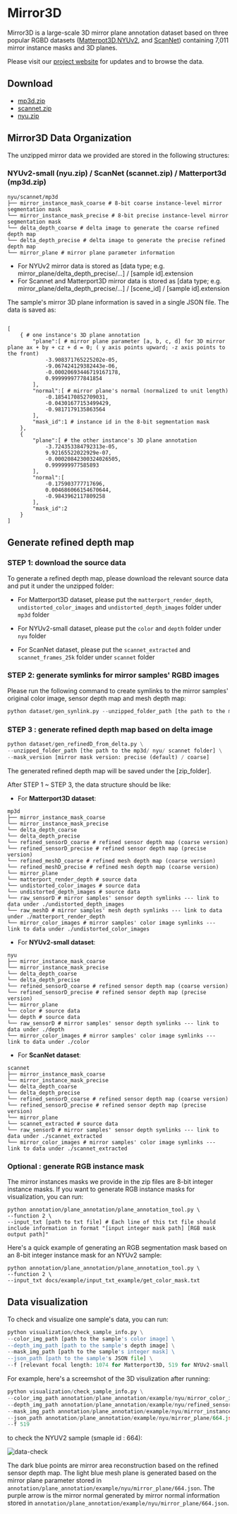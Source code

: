 # Mirror3D 

Mirror3D is a large-scale 3D mirror plane annotation dataset based on three popular RGBD datasets ([Matterpot3D](https://niessner.github.io/Matterport/),[NYUv2](https://cs.nyu.edu/~silberman/datasets/nyu_depth_v2.html), and [ScanNet](http://www.scan-net.org/)) containing 7,011 mirror instance masks and 3D planes.

Please visit our [project website]() for updates and to browse the data.

## Download

- [mp3d.zip](http://aspis.cmpt.sfu.ca/projects/mirrors/mirror3d_zip_release/mp3d.zip)
- [scannet.zip](http://aspis.cmpt.sfu.ca/projects/mirrors/mirror3d_zip_release/scannet.zip)
- [nyu.zip](http://aspis.cmpt.sfu.ca/projects/mirrors/mirror3d_zip_release/nyu.zip)

## Mirror3D Data Organization

The unzipped mirror data we provided are stored in the following structures:


### NYUv2-small (nyu.zip) / ScanNet (scannet.zip) / Matterport3d (mp3d.zip)


```shell
nyu/scannet/mp3d
├── mirror_instance_mask_coarse # 8-bit coarse instance-level mirror segmentation mask
└── mirror_instance_mask_precise # 8-bit precise instance-level mirror segmentation mask
└── delta_depth_coarse # delta image to generate the coarse refined depth map
└── delta_depth_precise # delta image to generate the precise refined depth map
└── mirror_plane # mirror plane parameter information 
```

- For NYUv2 mirror data is stored as [data type; e.g. mirror_plane/delta_depth_precise/...] / [sample id].extension
- For Scannet and Matterport3D mirror data is stored as [data type; e.g. mirror_plane/delta_depth_precise/...] / [scene_id] / [sample id].extension

The sample's mirror 3D plane information is saved in a single JSON file. The data is saved as:

```shell

[
    { # one instance's 3D plane annotation
        "plane":[ # mirror plane parameter [a, b, c, d] for 3D mirror plane ax + by + cz + d = 0; ( y axis points upward; -z axis points to the front)
            -3.908371765225202e-05,
            -9.067424129382443e-06,
            -0.00020693446719167178,
            0.9999999777841854
        ],
        "normal":[ # mirror plane's normal (normalized to unit length)
            -0.1854170852709031,
            -0.04301677153499429,
            -0.9817179135863564
        ],
        "mask_id":1 # instance id in the 8-bit segmentation mask
    },
    {
        "plane":[ # the other instance's 3D plane annotation
            -3.724353384792313e-05,
            9.92165522022929e-07,
            -0.00020842300324026505,
            0.999999977585893
        ],
        "normal":[
            -0.175903777717696,
            0.004686066154670644,
            -0.9843962117809258
        ],
        "mask_id":2
    }
]
```


## Generate refined depth map

### STEP 1: download the source data 

To generate a refined depth map, please download the relevant source data and put it under the unzipped folder:

- For Matterport3D dataset, please put the `matterport_render_depth`, `undistorted_color_images` and `undistorted_depth_images` folder under `mp3d` folder

- For NYUv2-small dataset, please put the `color` and `depth` folder under `nyu` folder
  
- For ScanNet dataset, please put the `scannet_extracted` and `scannet_frames_25k` folder under `scannet` folder

### STEP 2: generate symlinks for mirror samples' RGBD images

Please run the following command to create symlinks to the mirror samples' original color image, sensor depth map and mesh depth map:

```python
python dataset/gen_synlink.py --unzipped_folder_path [the path to the mp3d/ nyu/ scannet folder] 
```

### STEP 3 : generate refined depth map based on delta image

```python
python dataset/gen_refinedD_from_delta.py \
--unzipped_folder_path [the path to the mp3d/ nyu/ scannet folder] \
--mask_version [mirror mask version: precise (default) / coarse]
```

The generated refined depth map will be saved under the [zip_folder]. 



After STEP 1 ~ STEP 3, the data structure should be like:

- For **Matterport3D dataset**:

```shell
mp3d
├── mirror_instance_mask_coarse
└── mirror_instance_mask_precise
└── delta_depth_coarse
└── delta_depth_precise
└── refined_sensorD_coarse # refined sensor depth map (coarse version)
└── refined_sensorD_precise # refined sensor depth map (precise version)
└── refined_meshD_coarse # refined mesh depth map (coarse version)
└── refined_meshD_precise # refined mesh depth map (coarse version)
└── mirror_plane
└── matterport_render_depth # source data
└── undistorted_color_images # source data
└── undistorted_depth_images # source data
└── raw_sensorD # mirror samples' sensor depth symlinks --- link to data under ./undistorted_depth_images
└── raw_meshD # mirror samples' mesh depth symlinks --- link to data under ./matterport_render_depth
└── mirror_color_images # mirror samples' color image symlinks --- link to data under ./undistorted_color_images

```


- For **NYUv2-small dataset**:

```shell
nyu
├── mirror_instance_mask_coarse
└── mirror_instance_mask_precise
└── delta_depth_coarse
└── delta_depth_precise
└── refined_sensorD_coarse # refined sensor depth map (coarse version)
└── refined_sensorD_precise # refined sensor depth map (precise version)
└── mirror_plane
└── color # source data
└── depth # source data
└── raw_sensorD # mirror samples' sensor depth symlinks --- link to data under ./depth
└── mirror_color_images # mirror samples' color image symlinks --- link to data under ./color

```

- For **ScanNet dataset**:

```shell
scannet
├── mirror_instance_mask_coarse
└── mirror_instance_mask_precise
└── delta_depth_coarse
└── delta_depth_precise
└── refined_sensorD_coarse # refined sensor depth map (coarse version)
└── refined_sensorD_precise # refined sensor depth map (precise version)
└── mirror_plane
└── scannet_extracted # source data
└── raw_sensorD # mirror samples' sensor depth symlinks --- link to data under ./scannet_extracted
└── mirror_color_images # mirror samples' color image symlinks --- link to data under ./scannet_extracted
```

### Optional : generate RGB instance mask

The mirror instances masks we provide in the zip files are 8-bit integer instance masks. If you want to generate RGB instance masks for visualization, you can run:

```shell
python annotation/plane_annotation/plane_annotation_tool.py \
--function 2 \
--input_txt [path to txt file] # Each line of this txt file should include information in format "[input integer mask path] [RGB mask output path]"

```

Here's a quick example of generating an RGB segmentation mask based on an 8-bit integer instance mask for an NYUv2 sample:
```shell
python annotation/plane_annotation/plane_annotation_tool.py \
--function 2 \
--input_txt docs/example/input_txt_example/get_color_mask.txt
```

## Data visualization
To check and visualize one sample's data, you can run:

```python
python visualization/check_sample_info.py \
--color_img_path [path to the sample's color image] \
--depth_img_path [path to the sample's depth image] \
--mask_img_path [path to the sample's integer mask] \
--json_path [path to the sample's JSON file] \
--f [relevant focal length: 1074 for Matterport3D, 519 for NYUv2-small, 574 for ScanNet]

```

For example, here's a screemshot of the 3D visulization after running:

```python
python visualization/check_sample_info.py \
--color_img_path annotation/plane_annotation/example/nyu/mirror_color_images/664.jpg \
--depth_img_path annotation/plane_annotation/example/nyu/refined_sensorD_precise/664.png \
--mask_img_path annotation/plane_annotation/example/nyu/mirror_instance_mask_precise/664.png \
--json_path annotation/plane_annotation/example/nyu/mirror_plane/664.json \
--f 519
```

to check the NYUV2 sample (smaple id : 664):

![data-check](figure/check-demo.png)

The dark blue points are mirror area reconstruction based on the refined sensor depth map. The light blue mesh plane is generated based on the mirror plane parameter stored in `annotation/plane_annotation/example/nyu/mirror_plane/664.json`. The purple arrow is the mirror normal generated by mirror normal information stored in `annotation/plane_annotation/example/nyu/mirror_plane/664.json`.
